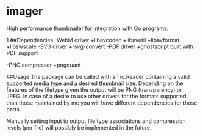 # imager
High performance thumbnailer for integration with Go programs.

1 ##Dependencies
 -WebM driver
  +libavcodec 
  +libavutil 
  +libavformat 
  +libswscale
 -SVG driver
  +rsvg-convert
 -PDF driver
  +ghostscript built with PDF support

 -PNG compressor
  +pngquant

##Usage
The package can be called with an io.Reader containing a valid  supported media type and a desired thumbnail size. Depending on the features of the filetype given the output will be PNG (transparency) or JPEG.
In case of a desire to use other drivers for the formats supported than those maintained by me you will have different dependencies for those parts.

Manually setting input to output file type associations and compression levels (per file) will possibly be implemented in the future. 
